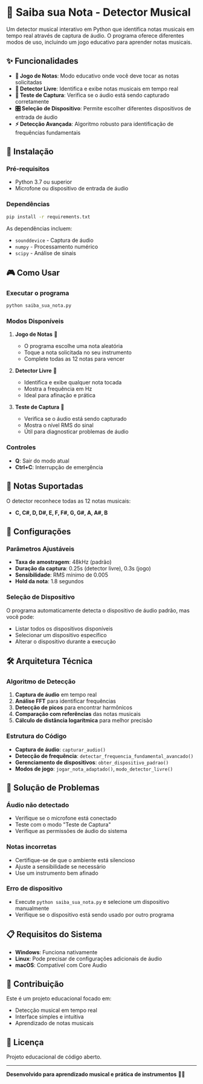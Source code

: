 # 🎵 Saiba sua Nota - Detector Musical

Um detector musical interativo em Python que identifica notas musicais em tempo real através de captura de áudio. O programa oferece diferentes modos de uso, incluindo um jogo educativo para aprender notas musicais.

## ✨ Funcionalidades

- **🎯 Jogo de Notas**: Modo educativo onde você deve tocar as notas solicitadas
- **🎸 Detector Livre**: Identifica e exibe notas musicais em tempo real
- **🔧 Teste de Captura**: Verifica se o áudio está sendo capturado corretamente
- **🎛️ Seleção de Dispositivo**: Permite escolher diferentes dispositivos de entrada de áudio
- **⚡ Detecção Avançada**: Algoritmo robusto para identificação de frequências fundamentais

## 🚀 Instalação

### Pré-requisitos
- Python 3.7 ou superior
- Microfone ou dispositivo de entrada de áudio

### Dependências
```bash
pip install -r requirements.txt
```

As dependências incluem:
- `sounddevice` - Captura de áudio
- `numpy` - Processamento numérico
- `scipy` - Análise de sinais

## 🎮 Como Usar

### Executar o programa
```bash
python saiba_sua_nota.py
```

### Modos Disponíveis

1. **Jogo de Notas** 🎯
   - O programa escolhe uma nota aleatória
   - Toque a nota solicitada no seu instrumento
   - Complete todas as 12 notas para vencer

2. **Detector Livre** 🎸
   - Identifica e exibe qualquer nota tocada
   - Mostra a frequência em Hz
   - Ideal para afinação e prática

3. **Teste de Captura** 🔧
   - Verifica se o áudio está sendo capturado
   - Mostra o nível RMS do sinal
   - Útil para diagnosticar problemas de áudio

### Controles
- **Q**: Sair do modo atual
- **Ctrl+C**: Interrupção de emergência

## 🎵 Notas Suportadas

O detector reconhece todas as 12 notas musicais:
- **C, C#, D, D#, E, F, F#, G, G#, A, A#, B**

## 🔧 Configurações

### Parâmetros Ajustáveis
- **Taxa de amostragem**: 48kHz (padrão)
- **Duração da captura**: 0.25s (detector livre), 0.3s (jogo)
- **Sensibilidade**: RMS mínimo de 0.005
- **Hold da nota**: 1.8 segundos

### Seleção de Dispositivo
O programa automaticamente detecta o dispositivo de áudio padrão, mas você pode:
- Listar todos os dispositivos disponíveis
- Selecionar um dispositivo específico
- Alterar o dispositivo durante a execução

## 🛠️ Arquitetura Técnica

### Algoritmo de Detecção
1. **Captura de áudio** em tempo real
2. **Análise FFT** para identificar frequências
3. **Detecção de picos** para encontrar harmônicos
4. **Comparação com referências** das notas musicais
5. **Cálculo de distância logarítmica** para melhor precisão

### Estrutura do Código
- **Captura de áudio**: `capturar_audio()`
- **Detecção de frequência**: `detectar_frequencia_fundamental_avancado()`
- **Gerenciamento de dispositivos**: `obter_dispositivo_padrao()`
- **Modos de jogo**: `jogar_nota_adaptado()`, `modo_detector_livre()`

## 🐛 Solução de Problemas

### Áudio não detectado
- Verifique se o microfone está conectado
- Teste com o modo "Teste de Captura"
- Verifique as permissões de áudio do sistema

### Notas incorretas
- Certifique-se de que o ambiente está silencioso
- Ajuste a sensibilidade se necessário
- Use um instrumento bem afinado

### Erro de dispositivo
- Execute `python saiba_sua_nota.py` e selecione um dispositivo manualmente
- Verifique se o dispositivo está sendo usado por outro programa

## 📋 Requisitos do Sistema

- **Windows**: Funciona nativamente
- **Linux**: Pode precisar de configurações adicionais de áudio
- **macOS**: Compatível com Core Audio

## 🤝 Contribuição

Este é um projeto educacional focado em:
- Detecção musical em tempo real
- Interface simples e intuitiva
- Aprendizado de notas musicais

## 📄 Licença

Projeto educacional de código aberto.

---

**Desenvolvido para aprendizado musical e prática de instrumentos** 🎸🎵